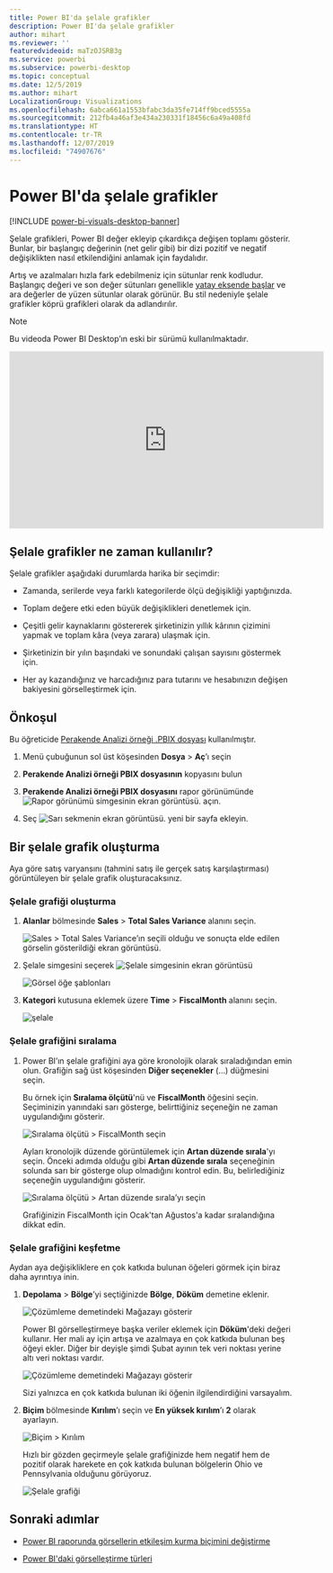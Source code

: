 ```yaml
---
title: Power BI'da şelale grafikler
description: Power BI'da şelale grafikler
author: mihart
ms.reviewer: ''
featuredvideoid: maTzOJSRB3g
ms.service: powerbi
ms.subservice: powerbi-desktop
ms.topic: conceptual
ms.date: 12/5/2019
ms.author: mihart
LocalizationGroup: Visualizations
ms.openlocfilehash: 6abca661a1553bfabc3da35fe714ff9bced5555a
ms.sourcegitcommit: 212fb4a46af3e434a230331f18456c6a49a408fd
ms.translationtype: HT
ms.contentlocale: tr-TR
ms.lasthandoff: 12/07/2019
ms.locfileid: "74907676"
---
```

# <a name="waterfall-charts-in-power-bi"></a>Power BI'da şelale grafikler

[!INCLUDE [power-bi-visuals-desktop-banner](../includes/power-bi-visuals-desktop-banner.md)]

Şelale grafikleri, Power BI değer ekleyip çıkardıkça değişen toplamı gösterir. Bunlar, bir başlangıç değerinin (net gelir gibi) bir dizi pozitif ve negatif değişiklikten nasıl etkilendiğini anlamak için faydalıdır.

Artış ve azalmaları hızla fark edebilmeniz için sütunlar renk kodludur. Başlangıç değeri ve son değer sütunları genellikle [yatay eksende başlar](https://support.office.com/article/Create-a-waterfall-chart-in-Office-2016-for-Windows-8de1ece4-ff21-4d37-acd7-546f5527f185#BKMK_Float "yatay eksende başlat") ve ara değerler de yüzen sütunlar olarak görünür. Bu stil nedeniyle şelale grafikler köprü grafikleri olarak da adlandırılır.

   > [!NOTE]
   > Bu videoda Power BI Desktop’ın eski bir sürümü kullanılmaktadır.
   > 
   > 

<iframe width="560" height="315" src="https://www.youtube.com/embed/qKRZPBnaUXM" frameborder="0" allow="autoplay; encrypted-media" allowfullscreen></iframe>

## <a name="when-to-use-a-waterfall-chart"></a>Şelale grafikler ne zaman kullanılır?

Şelale grafikler aşağıdaki durumlarda harika bir seçimdir:

* Zamanda, serilerde veya farklı kategorilerde ölçü değişikliği yaptığınızda.

* Toplam değere etki eden büyük değişiklikleri denetlemek için.

* Çeşitli gelir kaynaklarını göstererek şirketinizin yıllık kârının çizimini yapmak ve toplam kâra (veya zarara) ulaşmak için.

* Şirketinizin bir yılın başındaki ve sonundaki çalışan sayısını göstermek için.

* Her ay kazandığınız ve harcadığınız para tutarını ve hesabınızın değişen bakiyesini görselleştirmek için.

## <a name="prerequisite"></a>Önkoşul

Bu öğreticide [Perakende Analizi örneği .PBIX dosyası](https://download.microsoft.com/download/9/6/D/96DDC2FF-2568-491D-AAFA-AFDD6F763AE3/Retail%20Analysis%20Sample%20PBIX.pbix) kullanılmıştır.

1. Menü çubuğunun sol üst köşesinden **Dosya** > **Aç**’ı seçin
   
2. **Perakende Analizi örneği PBIX dosyasının** kopyasını bulun

1. **Perakende Analizi örneği PBIX dosyasını** rapor görünümünde ![Rapor görünümü simgesinin ekran görüntüsü.](media/power-bi-visualization-kpi/power-bi-report-view.png) açın.

1. Seç ![Sarı sekmenin ekran görüntüsü.](media/power-bi-visualization-kpi/power-bi-yellow-tab.png) yeni bir sayfa ekleyin.


## <a name="create-a-waterfall-chart"></a>Bir şelale grafik oluşturma

Aya göre satış varyansını (tahmini satış ile gerçek satış karşılaştırması) görüntüleyen bir şelale grafik oluşturacaksınız.

### <a name="build-the-waterfall-chart"></a>Şelale grafiği oluşturma

1. **Alanlar** bölmesinde **Sales**  > **Total Sales Variance** alanını seçin.

   ![Sales > Total Sales Variance’ın seçili olduğu ve sonuçta elde edilen görselin gösterildiği ekran görüntüsü.](media/power-bi-visualization-waterfall-charts/power-bi-bar.png)

1. Şelale simgesini seçerek ![Şelale simgesinin ekran görüntüsü](media/power-bi-visualization-waterfall-charts/power-bi-waterfall-icon.png)

    ![Görsel öğe şablonları](media/power-bi-visualization-waterfall-charts/convert-waterfall.png)

1. **Kategori** kutusuna eklemek üzere **Time** > **FiscalMonth** alanını seçin.

    ![şelale](media/power-bi-visualization-waterfall-charts/power-bi-waterfall-month.png)

### <a name="sort-the-waterfall-chart"></a>Şelale grafiğini sıralama

1. Power BI’ın şelale grafiğini aya göre kronolojik olarak sıraladığından emin olun. Grafiğin sağ üst köşesinden **Diğer seçenekler** (...) düğmesini seçin.

    Bu örnek için **Sıralama ölçütü**'nü ve **FiscalMonth** öğesini seçin. Seçiminizin yanındaki sarı gösterge, belirttiğiniz seçeneğin ne zaman uygulandığını gösterir.

    ![Sıralama ölçütü > FiscalMonth seçin](media/power-bi-visualization-waterfall-charts/power-bi-sort-by-fiscalmonth.png)
    
    Ayları kronolojik düzende görüntülemek için **Artan düzende sırala**'yı seçin. Önceki adımda olduğu gibi **Artan düzende sırala** seçeneğinin solunda sarı bir gösterge olup olmadığını kontrol edin. Bu, belirlediğiniz seçeneğin uygulandığını gösterir.

    ![Sıralama ölçütü > Artan düzende sırala’yı seçin](media/power-bi-visualization-waterfall-charts/power-bi-waterfall-ascending.png)

    

    Grafiğinizin FiscalMonth için Ocak'tan Ağustos'a kadar sıralandığına dikkat edin.  

### <a name="explore-the-waterfall-chart"></a>Şelale grafiğini keşfetme

Aydan aya değişikliklere en çok katkıda bulunan öğeleri görmek için biraz daha ayrıntıya inin.

1.  **Depolama** > **Bölge**’yi seçtiğinizde **Bölge**, **Döküm** demetine eklenir.

    ![Çözümleme demetindeki Mağazayı gösterir](media/power-bi-visualization-waterfall-charts/power-bi-waterfall-breakdown.png)

    Power BI görselleştirmeye başka veriler eklemek için **Döküm**'deki değeri kullanır. Her mali ay için artışa ve azalmaya en çok katkıda bulunan beş öğeyi ekler. Diğer bir deyişle şimdi Şubat ayının tek veri noktası yerine altı veri noktası vardır.  

    ![Çözümleme demetindeki Mağazayı gösterir](media/power-bi-visualization-waterfall-charts/power-bi-waterfall-breakdown-default.png)

    Sizi yalnızca en çok katkıda bulunan iki öğenin ilgilendirdiğini varsayalım.

1. **Biçim** bölmesinde **Kırılım**’ı seçin ve **En yüksek kırılım**’ı **2** olarak ayarlayın.

    ![Biçim > Kırılım](media/power-bi-visualization-waterfall-charts/power-bi-waterfall-breakdown-two.png)

    Hızlı bir gözden geçirmeyle şelale grafiğinizde hem negatif hem de pozitif olarak harekete en çok katkıda bulunan bölgelerin Ohio ve Pennsylvania olduğunu görüyoruz.

    ![Şelale grafiği](media/power-bi-visualization-waterfall-charts/power-bi-axis-waterfall.png)

## <a name="next-steps"></a>Sonraki adımlar

* [Power BI raporunda görsellerin etkileşim kurma biçimini değiştirme](../service-reports-visual-interactions.md)

* [Power BI'daki görselleştirme türleri](power-bi-visualization-types-for-reports-and-q-and-a.md)

